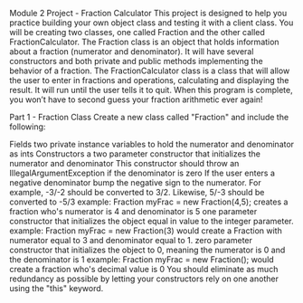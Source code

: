 Module 2 Project - Fraction Calculator
This project is designed to help you practice building your own object class and testing it with a client class.
You will be creating two classes, one called Fraction and the other called FractionCalculator. 
The Fraction class is an object that holds information about a fraction (numerator and denominator). 
It will have several constructors and both private and public methods implementing the behavior of a fraction. 
The FractionCalculator class is a class that will allow the user to enter in fractions and operations, calculating and displaying the result. 
It will run until the user tells it to quit. When this program is complete, you won’t have to second guess your fraction arithmetic ever again!

Part 1 - Fraction Class
Create a new class called "Fraction" and include the following:

Fields
two private instance variables to hold the numerator and denominator as ints
Constructors
a two parameter constructor that initializes the numerator and denominator
This constructor should throw an IllegalArgumentException if the denominator is zero
If the user enters a negative denominator bump the negative sign to the numerator. For example, -3/-2 should be converted to 3/2. 
Likewise, 5/-3 should be converted to -5/3
example: Fraction myFrac = new Fraction(4,5); creates a fraction who's numerator is 4 and denominator is 5
one parameter constructor that initializes the object equal in value to the integer parameter.
example: Fraction myFrac = new Fraction(3) would create a Fraction with numerator equal to 3 and denominator equal to 1.
zero parameter constructor that initializes the object to 0, meaning the numerator is 0 and the denominator is 1
example: Fraction myFrac = new Fraction(); would create a fraction who's decimal value is 0
You should eliminate as much redundancy as possible by letting your constructors rely on one another using the "this" keyword.